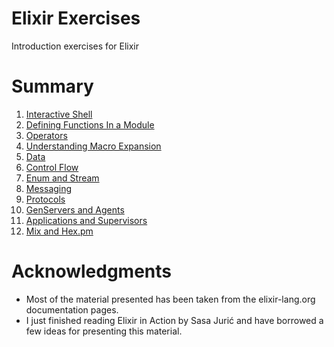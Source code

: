 # Elixir Exercises
Introduction exercises for Elixir

# Summary

1. [Interactive Shell](exercises/1/README.md)
2. [Defining Functions In a Module](exercises/2/README.md)
3. [Operators](exercises/3/README.md)
4. [Understanding Macro Expansion](exercises/4/README.md)
5. [Data](exercises/5/README.md)
6. [Control Flow](exercises/6/README.md)
7. [Enum and Stream](exercises/7/README.md)
8. [Messaging](exercises/8/README.md)
9. [Protocols](exercises/9/README.md)
10. [GenServers and Agents](exercises/10/README.md)
11. [Applications and Supervisors](exercises/11/README.md)
12. [Mix and Hex.pm](exercises/12/README.md)

# Acknowledgments

- Most of the material presented has been taken from the elixir-lang.org documentation pages.
- I just finished reading Elixir in Action by Sasa Jurić and have borrowed a few ideas for presenting this material.